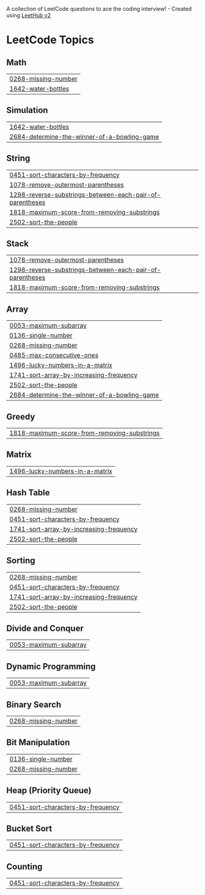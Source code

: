 A collection of LeetCode questions to ace the coding interview! - Created using [LeetHub v2](https://github.com/arunbhardwaj/LeetHub-2.0)
<!---LeetCode Topics Start-->
# LeetCode Topics
## Math
|  |
| ------- |
| [0268-missing-number](https://github.com/Abdul-Jamal-Wahid/LeetCODESol/tree/master/0268-missing-number) |
| [1642-water-bottles](https://github.com/Abdul-Jamal-Wahid/LeetCODESol/tree/master/1642-water-bottles) |
## Simulation
|  |
| ------- |
| [1642-water-bottles](https://github.com/Abdul-Jamal-Wahid/LeetCODESol/tree/master/1642-water-bottles) |
| [2684-determine-the-winner-of-a-bowling-game](https://github.com/Abdul-Jamal-Wahid/LeetCODESol/tree/master/2684-determine-the-winner-of-a-bowling-game) |
## String
|  |
| ------- |
| [0451-sort-characters-by-frequency](https://github.com/Abdul-Jamal-Wahid/LeetCODESol/tree/master/0451-sort-characters-by-frequency) |
| [1078-remove-outermost-parentheses](https://github.com/Abdul-Jamal-Wahid/LeetCODESol/tree/master/1078-remove-outermost-parentheses) |
| [1298-reverse-substrings-between-each-pair-of-parentheses](https://github.com/Abdul-Jamal-Wahid/LeetCODESol/tree/master/1298-reverse-substrings-between-each-pair-of-parentheses) |
| [1818-maximum-score-from-removing-substrings](https://github.com/Abdul-Jamal-Wahid/LeetCODESol/tree/master/1818-maximum-score-from-removing-substrings) |
| [2502-sort-the-people](https://github.com/Abdul-Jamal-Wahid/LeetCODESol/tree/master/2502-sort-the-people) |
## Stack
|  |
| ------- |
| [1078-remove-outermost-parentheses](https://github.com/Abdul-Jamal-Wahid/LeetCODESol/tree/master/1078-remove-outermost-parentheses) |
| [1298-reverse-substrings-between-each-pair-of-parentheses](https://github.com/Abdul-Jamal-Wahid/LeetCODESol/tree/master/1298-reverse-substrings-between-each-pair-of-parentheses) |
| [1818-maximum-score-from-removing-substrings](https://github.com/Abdul-Jamal-Wahid/LeetCODESol/tree/master/1818-maximum-score-from-removing-substrings) |
## Array
|  |
| ------- |
| [0053-maximum-subarray](https://github.com/Abdul-Jamal-Wahid/LeetCODESol/tree/master/0053-maximum-subarray) |
| [0136-single-number](https://github.com/Abdul-Jamal-Wahid/LeetCODESol/tree/master/0136-single-number) |
| [0268-missing-number](https://github.com/Abdul-Jamal-Wahid/LeetCODESol/tree/master/0268-missing-number) |
| [0485-max-consecutive-ones](https://github.com/Abdul-Jamal-Wahid/LeetCODESol/tree/master/0485-max-consecutive-ones) |
| [1496-lucky-numbers-in-a-matrix](https://github.com/Abdul-Jamal-Wahid/LeetCODESol/tree/master/1496-lucky-numbers-in-a-matrix) |
| [1741-sort-array-by-increasing-frequency](https://github.com/Abdul-Jamal-Wahid/LeetCODESol/tree/master/1741-sort-array-by-increasing-frequency) |
| [2502-sort-the-people](https://github.com/Abdul-Jamal-Wahid/LeetCODESol/tree/master/2502-sort-the-people) |
| [2684-determine-the-winner-of-a-bowling-game](https://github.com/Abdul-Jamal-Wahid/LeetCODESol/tree/master/2684-determine-the-winner-of-a-bowling-game) |
## Greedy
|  |
| ------- |
| [1818-maximum-score-from-removing-substrings](https://github.com/Abdul-Jamal-Wahid/LeetCODESol/tree/master/1818-maximum-score-from-removing-substrings) |
## Matrix
|  |
| ------- |
| [1496-lucky-numbers-in-a-matrix](https://github.com/Abdul-Jamal-Wahid/LeetCODESol/tree/master/1496-lucky-numbers-in-a-matrix) |
## Hash Table
|  |
| ------- |
| [0268-missing-number](https://github.com/Abdul-Jamal-Wahid/LeetCODESol/tree/master/0268-missing-number) |
| [0451-sort-characters-by-frequency](https://github.com/Abdul-Jamal-Wahid/LeetCODESol/tree/master/0451-sort-characters-by-frequency) |
| [1741-sort-array-by-increasing-frequency](https://github.com/Abdul-Jamal-Wahid/LeetCODESol/tree/master/1741-sort-array-by-increasing-frequency) |
| [2502-sort-the-people](https://github.com/Abdul-Jamal-Wahid/LeetCODESol/tree/master/2502-sort-the-people) |
## Sorting
|  |
| ------- |
| [0268-missing-number](https://github.com/Abdul-Jamal-Wahid/LeetCODESol/tree/master/0268-missing-number) |
| [0451-sort-characters-by-frequency](https://github.com/Abdul-Jamal-Wahid/LeetCODESol/tree/master/0451-sort-characters-by-frequency) |
| [1741-sort-array-by-increasing-frequency](https://github.com/Abdul-Jamal-Wahid/LeetCODESol/tree/master/1741-sort-array-by-increasing-frequency) |
| [2502-sort-the-people](https://github.com/Abdul-Jamal-Wahid/LeetCODESol/tree/master/2502-sort-the-people) |
## Divide and Conquer
|  |
| ------- |
| [0053-maximum-subarray](https://github.com/Abdul-Jamal-Wahid/LeetCODESol/tree/master/0053-maximum-subarray) |
## Dynamic Programming
|  |
| ------- |
| [0053-maximum-subarray](https://github.com/Abdul-Jamal-Wahid/LeetCODESol/tree/master/0053-maximum-subarray) |
## Binary Search
|  |
| ------- |
| [0268-missing-number](https://github.com/Abdul-Jamal-Wahid/LeetCODESol/tree/master/0268-missing-number) |
## Bit Manipulation
|  |
| ------- |
| [0136-single-number](https://github.com/Abdul-Jamal-Wahid/LeetCODESol/tree/master/0136-single-number) |
| [0268-missing-number](https://github.com/Abdul-Jamal-Wahid/LeetCODESol/tree/master/0268-missing-number) |
## Heap (Priority Queue)
|  |
| ------- |
| [0451-sort-characters-by-frequency](https://github.com/Abdul-Jamal-Wahid/LeetCODESol/tree/master/0451-sort-characters-by-frequency) |
## Bucket Sort
|  |
| ------- |
| [0451-sort-characters-by-frequency](https://github.com/Abdul-Jamal-Wahid/LeetCODESol/tree/master/0451-sort-characters-by-frequency) |
## Counting
|  |
| ------- |
| [0451-sort-characters-by-frequency](https://github.com/Abdul-Jamal-Wahid/LeetCODESol/tree/master/0451-sort-characters-by-frequency) |
<!---LeetCode Topics End-->